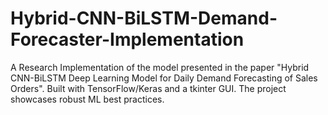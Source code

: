 # Hybrid-CNN-BiLSTM-Demand-Forecaster-Implementation
A Research Implementation of the model presented in the paper "Hybrid CNN-BiLSTM Deep Learning Model for Daily Demand Forecasting of Sales Orders". Built with TensorFlow/Keras and a tkinter GUI. The project showcases robust ML best practices.
